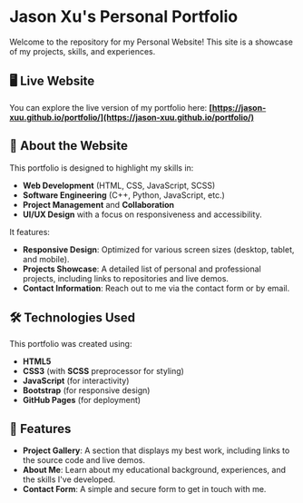 # Jason Xu's Personal Portfolio

Welcome to the repository for my Personal Website! This site is a showcase of my projects, skills, and experiences.

## 🖥️ Live Website
You can explore the live version of my portfolio here:
**[https://jason-xuu.github.io/portfolio/](https://jason-xuu.github.io/portfolio/)**

## 📄 About the Website
This portfolio is designed to highlight my skills in:
- **Web Development** (HTML, CSS, JavaScript, SCSS)
- **Software Engineering** (C++, Python, JavaScript, etc.)
- **Project Management** and **Collaboration** 
- **UI/UX Design** with a focus on responsiveness and accessibility.

It features:
- **Responsive Design**: Optimized for various screen sizes (desktop, tablet, and mobile).
- **Projects Showcase**: A detailed list of personal and professional projects, including links to repositories and live demos.
- **Contact Information**: Reach out to me via the contact form or by email.

## 🛠️ Technologies Used
This portfolio was created using:
- **HTML5**
- **CSS3** (with **SCSS** preprocessor for styling)
- **JavaScript** (for interactivity)
- **Bootstrap** (for responsive design)
- **GitHub Pages** (for deployment)

## 🚀 Features
- **Project Gallery**: A section that displays my best work, including links to the source code and live demos.
- **About Me**: Learn about my educational background, experiences, and the skills I've developed.
- **Contact Form**: A simple and secure form to get in touch with me.
